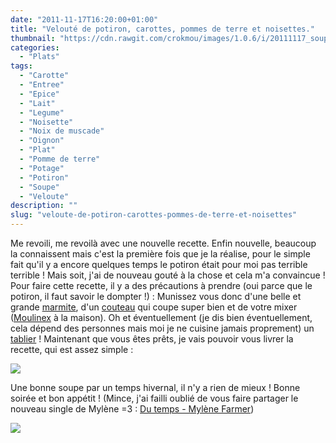 ```yaml
---
date: "2011-11-17T16:20:00+01:00"
title: "Velouté de potiron, carottes, pommes de terre et noisettes."
thumbnail: "https://cdn.rawgit.com/crokmou/images/1.0.6/i/20111117_soupe_potiron_carotte_noisette_1.jpg"
categories:
  - "Plats"
tags:
  - "Carotte"
  - "Entree"
  - "Epice"
  - "Lait"
  - "Legume"
  - "Noisette"
  - "Noix de muscade"
  - "Oignon"
  - "Plat"
  - "Pomme de terre"
  - "Potage"
  - "Potiron"
  - "Soupe"
  - "Veloute"
description: ""
slug: "veloute-de-potiron-carottes-pommes-de-terre-et-noisettes"
---
```


Me revoili, me revoilà avec une nouvelle recette. Enfin nouvelle, beaucoup la connaissent mais c'est la première fois que je la réalise, pour le simple fait qu'il y a encore quelques temps le potiron était pour moi pas terrible terrible ! Mais soit, j'ai de nouveau gouté à la chose et cela m'a convaincue ! Pour faire cette recette, il y a des précautions à prendre (oui parce que le potiron, il faut savoir le dompter !) : Munissez vous donc d'une belle et grande [marmite](http://www.rueducommerce.fr/m/pl/malid:15123302), d'un [couteau](http://www.rueducommerce.fr/m/pl/malid:12468606) qui coupe super bien et de votre mixer ([Moulinex](http://www.rueducommerce.fr/m/pl/malid:88589) à la maison). Oh et éventuellement (je dis bien éventuellement, cela dépend des personnes mais moi je ne cuisine jamais proprement) un [tablier](http://www.rueducommerce.fr/m/pl/malid:261) ! Maintenant que vous êtes prêts, je vais pouvoir vous livrer la recette, qui est assez simple :

[![](http://3.bp.blogspot.com/-v8Utsqrx5h0/TsUoWkX46OI/AAAAAAAABKc/JIyWJG1wQ64/s1600/Veloute%25CC%2581+potiron.jpg)](http://3.bp.blogspot.com/-v8Utsqrx5h0/TsUoWkX46OI/AAAAAAAABKc/JIyWJG1wQ64/s1600/Veloute%25CC%2581+potiron.jpg)

Une bonne soupe par un temps hivernal, il n'y a rien de mieux ! Bonne soirée et bon appétit ! (Mince, j'ai failli oublié de vous faire partager le nouveau single de Mylène =3 : [Du temps - Mylène Farmer](http://youtu.be/U3bD0AzR4sc))

[![](http://4.bp.blogspot.com/-2bLosyMFac4/TxhFg0sR2dI/AAAAAAAABec/Mzg1OnlXUmM/s1600/Signature+copie.jpg)](http://4.bp.blogspot.com/-2bLosyMFac4/TxhFg0sR2dI/AAAAAAAABec/Mzg1OnlXUmM/s1600/Signature+copie.jpg)